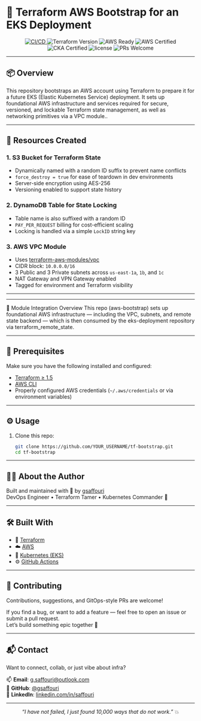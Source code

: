 # 🚀 Terraform AWS Bootstrap for an EKS Deployment

<p align="center">
  <a href="https://github.com/gsaffouri/aws-bootstrap/actions">
    <img src="https://github.com/gsaffouri/aws-bootstrap/actions/workflows/lint.yml/badge.svg?branch=main&label=CI%2FCD&logo=githubactions&style=flat-square" alt="CI/CD">
  </a>
  <img src="https://img.shields.io/badge/Terraform-1.5%2B-blueviolet?logo=terraform&style=flat-square" alt="Terraform Version">
  <img src="https://img.shields.io/badge/AWS%20Ready-%E2%9C%85-green?logo=amazonaws&style=flat-square" alt="AWS Ready">
  <img src="https://img.shields.io/badge/AWS%20Certified-%F0%9F%94%A5-orange?style=flat-square" alt="AWS Certified">
  <img src="https://img.shields.io/badge/Certified%20CKA-%F0%9F%8F%86-blue?style=flat-square" alt="CKA Certified">
  <img src="https://img.shields.io/github/license/gsaffouri/aws-bootstrap?style=flat-square" alt="license">
  <img src="https://img.shields.io/badge/PRs-welcome-brightgreen.svg?style=flat-square" alt="PRs Welcome">
</p>


---

## 📦 Overview

This repository bootstraps an AWS account using Terraform to prepare it for a future EKS (Elastic Kubernetes Service) deployment. It sets up foundational AWS infrastructure and services required for secure, versioned, and lockable Terraform state management, as well as networking primitives via a VPC module..

---

## 📁 Resources Created

### 1. S3 Bucket for Terraform State

- Dynamically named with a random ID suffix to prevent name conflicts
- `force_destroy = true` for ease of teardown in dev environments
- Server-side encryption using AES-256
- Versioning enabled to support state history

### 2. DynamoDB Table for State Locking

- Table name is also suffixed with a random ID
- `PAY_PER_REQUEST` billing for cost-efficient scaling
- Locking is handled via a simple `LockID` string key

### 3. AWS VPC Module

- Uses [terraform-aws-modules/vpc](https://github.com/terraform-aws-modules/terraform-aws-vpc)
- CIDR block: `10.0.0.0/16`
- 3 Public and 3 Private subnets across `us-east-1a`, `1b`, and `1c`
- NAT Gateway and VPN Gateway enabled
- Tagged for environment and Terraform visibility

---
---

🧱 Module Integration Overview
This repo (aws-bootstrap) sets up foundational AWS infrastructure — including the VPC, subnets, and remote state backend — which is then consumed by the eks-deployment repository via terraform_remote_state.

---

## 🧠 Prerequisites

Make sure you have the following installed and configured:

- [Terraform ≥ 1.5](https://www.terraform.io/downloads)
- [AWS CLI](https://aws.amazon.com/cli/)
- Properly configured AWS credentials (`~/.aws/credentials` or via environment variables)

---

## ⚙️ Usage

1. Clone this repo:
   ```bash
   git clone https://github.com/YOUR_USERNAME/tf-bootstrap.git
   cd tf-bootstrap

---

## 👨‍💻 About the Author

Built and maintained with 💚 by [gsaffouri](https://github.com/YOUR_USERNAME)  
DevOps Engineer • Terraform Tamer • Kubernetes Commander 🐾

---

## 🛠️ Built With

- 🧱 [Terraform](https://www.terraform.io/)
- ☁️ [AWS](https://aws.amazon.com/)
- 🐳 [Kubernetes (EKS)](https://aws.amazon.com/eks/)
- ⚙️ [GitHub Actions](https://docs.github.com/en/actions)

---

## 🤝 Contributing

Contributions, suggestions, and GitOps-style PRs are welcome!

If you find a bug, or want to add a feature — feel free to open an issue or submit a pull request.  
Let’s build something epic together 🚀

---

## 📬 Contact

Want to connect, collab, or just vibe about infra?

📫 **Email**: g.saffouri@outlook.com  
🐙 **GitHub**: [@gsaffouri](https://github.com/gsaffouri)  
📎 **LinkedIn**: [linkedin.com/in/saffouri](https://www.linkedin.com/in/saffouri/)

---

<p align="center">
  <em>“I have not failed, I just found 10,000 ways that do not work.”</em> 💥
</p>
